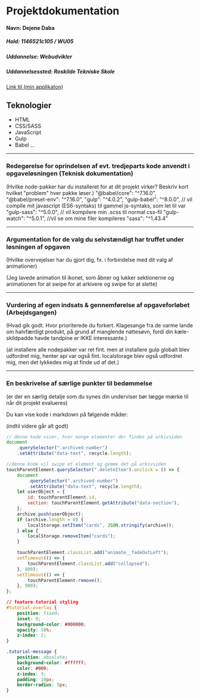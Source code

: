 # Projektdokumentation

#### Navn: Dejene Daba

##### Hold: 1146521c105 / WU05

##### Uddannelse: Webudvikler

##### Uddannelsessted: Roskilde Tekniske Skole

[Link til (min applikaton)](http://nogether.netlify.com/)

## Teknologier

- HTML
- CSS/SASS
- JavaScript
- Gulp
- Babel
  ...

---

### Redegørelse for oprindelsen af evt. tredjeparts kode anvendt i opgaveløsningen (Teknisk dokumentation)

(Hvilke node-pakker har du installeret for at dit projekt virker? Beskriv kort hvilket
"problem" hver pakke løser.)
"@babel/core": "^7.16.0",
"@babel/preset-env": "^7.16.0",
"gulp": "^4.0.2",
"gulp-babel": "^8.0.0", // vil compile mit javascript (ES6-syntaks) til gammel js-syntaks, som let til var
"gulp-sass": "^5.0.0", // vil kompilere min .scss til normal css-fil
"gulp-watch": "^5.0.1", //vil se om mine filer kompileres
"sass": "^1.43.4"

---

### Argumentation for de valg du selvstændigt har truffet under løsningen af opgaven

(Hvilke overvejelser har du gjort dig, fx. i forbindelse med dit valg af animationer)

(Jeg lavede animation til ikonet, som åbner og lukker sektionerne og animationen for at swipe
for at arkivere og swipe for at slette)

---

### Vurdering af egen indsats & gennemførelse af opgaveforløbet (Arbejdsgangen)

(Hvad gik godt. Hvor prioriterede du forkert. Klagesange fra de varme lande om halvfærdigt produkt,
på grund af manglende nattesøvn, fordi din kæle-skildpadde havde tandpine er IKKE interessante.)

(at installere alle nodepakker var ret fint. men at installere gulp globalt blev udfordret mig, henter
api var også fint. localstorage blev også udfordret mig, men det lykkedes mig at finde ud af det.)

---

### En beskrivelse af særlige punkter til bedømmelse

(er der en særlig detalje som du synes din underviser bør lægge mærke til når dit projekt evalueres)

Du kan vise kode i markdown på følgende måder:

(indtil videre går alt godt)

```js
// denne kode viser, hvor mange elementer der findes på arkivsiden
document
	.querySelector(".archived-number")
	.setAttribute("data-text", recycle.length);

//denne kode vil swipe et element og gemme det på arkivsiden
touchParentElement.querySelector(".deleteItem").onclick = () => {
	document
		.querySelector(".archived-number")
		.setAttribute("data-text", recycle.length);
	let userObject = {
		id: touchParentElement.id,
		section: touchParentElement.getAttribute("data-section"),
	};
	archive.push(userObject);
	if (archive.length > 0) {
		localStorage.setItem("cards", JSON.stringify(archive));
	} else {
		localStorage.removeItem("cards");
	}

	touchParentElement.classList.add("animate__fadeOutLeft");
	setTimeout(() => {
		touchParentElement.classList.add("collapsed");
	}, 800);
	setTimeout(() => {
		touchParentElement.remove();
	}, 900);
};
```

```css
// feature tutorial styling
#tutorial-overlay {
	position: fixed;
	inset: 0;
	background-color: #000000;
	opacity: 50%;
	z-index: 2;
}

.tutorial-message {
	position: absolute;
	background-color: #ffffff;
	color: #000;
	z-index: 3;
	padding: 10px;
	border-radius: 5px;
}
```
